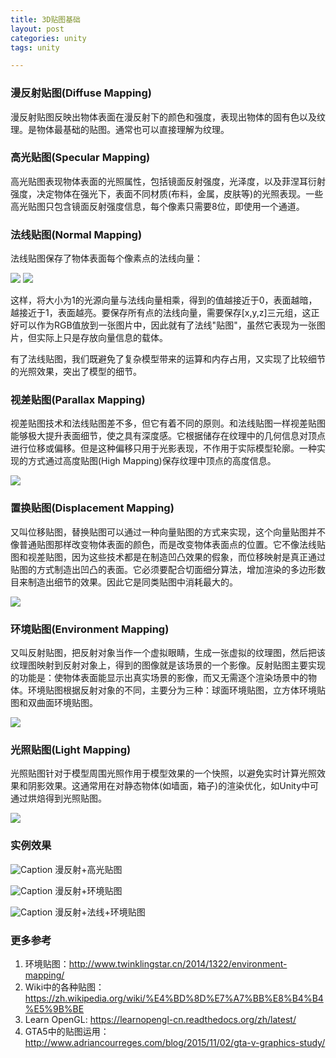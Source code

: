 ```yaml
---
title: 3D贴图基础
layout: post
categories: unity
tags: unity

---
```


### 漫反射贴图(Diffuse Mapping)

漫反射贴图反映出物体表面在漫反射下的颜色和强度，表现出物体的固有色以及纹理。是物体最基础的贴图。通常也可以直接理解为纹理。

### 高光贴图(Specular Mapping)

高光贴图表现物体表面的光照属性，包括镜面反射强度，光泽度，以及菲涅耳衍射强度，决定物体在强光下，表面不同材质(布料，金属，皮肤等)的光照表现。一些高光贴图只包含镜面反射强度信息，每个像素只需要8位，即使用一个通道。

<!--more-->

### 法线贴图(Normal Mapping)

法线贴图保存了物体表面每个像素点的法线向量：

![](/assets/image/unity/normal_map_vector.jpg "")
![](/assets/image/unity/normal_map_vector.jpg "")

这样，将大小为1的光源向量与法线向量相乘，得到的值越接近于0，表面越暗，越接近于1，表面越亮。要保存所有点的法线向量，需要保存[x,y,z]三元组，这正好可以作为RGB值放到一张图片中，因此就有了法线"贴图"，虽然它表现为一张图片，但实际上只是存放向量信息的载体。

有了法线贴图，我们既避免了复杂模型带来的运算和内存占用，又实现了比较细节的光照效果，突出了模型的细节。

### 视差贴图(Parallax Mapping)

视差贴图技术和法线贴图差不多，但它有着不同的原则。和法线贴图一样视差贴图能够极大提升表面细节，使之具有深度感。它根据储存在纹理中的几何信息对顶点进行位移或偏移。但是这种偏移只用于光影表现，不作用于实际模型轮廓。一种实现的方式通过高度贴图(High Mapping)保存纹理中顶点的高度信息。

![](/assets/image/unity/bump_map.png "")

### 置换贴图(Displacement Mapping)

又叫位移贴图，替换贴图可以通过一种向量贴图的方式来实现，这个向量贴图并不像普通贴图那样改变物体表面的颜色，而是改变物体表面点的位置。它不像法线贴图和视差贴图，因为这些技术都是在制造凹凸效果的假象，而位移映射是真正通过贴图的方式制造出凹凸的表面。它必须要配合切面细分算法，增加渲染的多边形数目来制造出细节的效果。因此它是同类贴图中消耗最大的。

![](/assets/image/unity/displacement_map.jpg "")

### 环境贴图(Environment Mapping)

又叫反射贴图，把反射对象当作一个虚拟眼睛，生成一张虚拟的纹理图，然后把该纹理图映射到反射对象上，得到的图像就是该场景的一个影像。反射贴图主要实现的功能是：使物体表面能显示出真实场景的影像，而又无需逐个渲染场景中的物体。环境贴图根据反射对象的不同，主要分为三种：球面环境贴图，立方体环境贴图和双曲面环境贴图。

![](/assets/image/unity/reflect_map.png "")

### 光照贴图(Light Mapping)

光照贴图针对于模型周围光照作用于模型效果的一个快照，以避免实时计算光照效果和阴影效果。这通常用在对静态物体(如墙面，箱子)的渲染优化，如Unity中可通过烘焙得到光照贴图。

![](/assets/image/unity/displacement_map.jpg "")

### 实例效果

![](/assets/image/unity/diffuse_specular.png "Caption")
漫反射+高光贴图

![](/assets/image/unity/diffuse_env.png "Caption")
漫反射+环境贴图

![](/assets/image/unity/diffuse_normal_env.png "Caption")
漫反射+法线+环境贴图

### 更多参考

1. 环境贴图：http://www.twinklingstar.cn/2014/1322/environment-mapping/
2. Wiki中的各种贴图：https://zh.wikipedia.org/wiki/%E4%BD%8D%E7%A7%BB%E8%B4%B4%E5%9B%BE
3. Learn OpenGL: https://learnopengl-cn.readthedocs.org/zh/latest/
4. GTA5中的贴图运用：http://www.adriancourreges.com/blog/2015/11/02/gta-v-graphics-study/